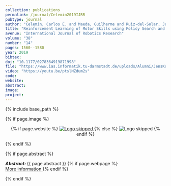 ```yaml
---
collection: publications
permalink: /journal/Celemin2019IJRR
pubtype: journal
author: "Celemin, Carlos E. and Maeda, Guilherme and Ruiz-del-Solar, Javier and Peters, Jan and Kober, Jens"
title: "Reinforcement Learning of Motor Skills using Policy Search and Human Corrective Advice"
avenue: "International Journal of Robotics Research"
volume: "38"
number: "14"
pages: 1560--1580
year: 2019
bibtex: 
doi: "10.1177/0278364919871998"
file: "https://www.ias.informatik.tu-darmstadt.de/uploads/Alumni/JensKober/IJRR__Revision_.pdf"
video: "https://youtu.be/ptslNZdum2s"
code: 
website: 
abstract: 
image: 
project: 
---
```

{% include base_path %}

{% if page.image %}
<p align="center">
{% if page.website %}
<a href="{{ page.website }}"> <img src="{{  page.image }}" alt="Logo skipped" style="max-height:200px"/> </a>
{% else %}
<img src="{{  page.image }}" alt="Logo skipped" />
{% endif %}
</p>
{% endif %}

{% if page.abstract %}
<p> <strong> <em> Abstract: </em> </strong> {{ page.abstract }}
    {% if page.webpage %}
        <a href="{{ page.website}}"> <br> More information </a>
    {% endif %}
</p>
{% endif %}
